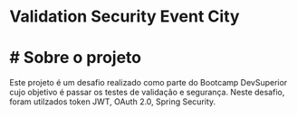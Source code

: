 # Validation Security Event City

# # Sobre o projeto


Este projeto é um desafio realizado como parte do Bootcamp DevSuperior cujo objetivo é passar os testes de validação e segurança. Neste desafio, foram utilzados token JWT, OAuth 2.0, Spring Security.
